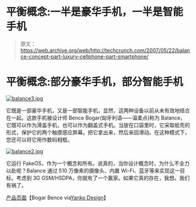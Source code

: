 # 平衡概念:一半是豪华手机，一半是智能手机

> 原文：<https://web.archive.org/web/http://techcrunch.com/2007/05/22/balance-concept-part-luxury-cellphone-part-smartphone/>

# 平衡概念:部分豪华手机，部分智能手机

[![balance3.jpg](img/75b49ddb3476ad8c765de4437bde0a32.png)](https://web.archive.org/web/20201128230347/https://beta.techcrunch.com/wp-content/uploads/2007/05/balance3.jpg "balance3.jpg")

它既是一部豪华手机，又是一部智能手机，显然，这两种设备以前从未有效地结合在一起。这款手机被设计师 Bence Bogar(匈牙利语——温柔点)称为 Balance，它既可以作为滑盖手机，也可以作为翻盖式手机。当放在口袋里时，它采取蛤壳的形式，保护它的两个触摸感应屏幕。把它拿出来，然后来回滑动。在这种模式下，您还可以将它用作数码相框。

[![balance2.jpg](img/2c8800aedd160d9319266623aa6f8f1a.png)](https://web.archive.org/web/20201128230347/https://beta.techcrunch.com/wp-content/uploads/2007/05/balance2.jpg "balance2.jpg")

它运行 FakeOS，作为一个概念和所有。说真的，当你设计概念时，为什么不全力以赴呢？Balance 通过 510 万像素的摄像头、内置 Wi-Fi、蓝牙等来实现这一目标。考虑到 3G GSM/HSDPA，你就有了一个赢家。如果它真的存在，我想。我们有祸了。

[产品页面](https://web.archive.org/web/20201128230347/http://www.bogarak.hu/wg_balance/)【Bogar Bence via[Yanko Design](https://web.archive.org/web/20201128230347/http://www.yankodesign.com/product_info.php?products_id=2065)】